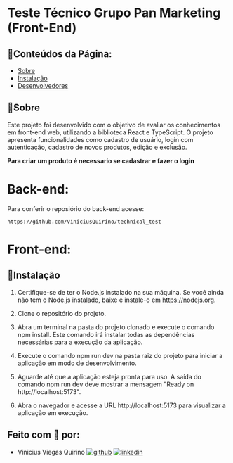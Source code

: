 # Teste Técnico Grupo Pan Marketing (Front-End)

## 📃Conteúdos da Página:

-   [Sobre](#Sobre)
-   [Instalação](#Instalação)
-   [Desenvolvedores](#Feito-com-🤍-por)

## 📜Sobre

Este projeto foi desenvolvido com o objetivo de avaliar os conhecimentos em front-end web, utilizando a biblioteca React e TypeScript. O projeto apresenta funcionalidades como cadastro de usuário, login com autenticação, cadastro de novos produtos, edição e exclusão.

**Para criar um produto é necessario se cadastrar e fazer o login**

# Back-end:

Para conferir o reposiório do back-end acesse: 

```
https://github.com/ViniciusQuirino/technical_test
```

# Front-end:

## 💾Instalação

1. Certifique-se de ter o Node.js instalado na sua máquina. Se você ainda não tem o Node.js instalado, baixe e instale-o em https://nodejs.org.

2. Clone o repositório do projeto.

3. Abra um terminal na pasta do projeto clonado e execute o comando npm install. Este comando irá instalar todas as dependências necessárias para a execução da aplicação.

4. Execute o comando npm run dev na pasta raiz do projeto para iniciar a aplicação em modo de desenvolvimento.

5. Aguarde até que a aplicação esteja pronta para uso. A saída do comando npm run dev deve mostrar a mensagem "Ready on http://localhost:5173".

6. Abra o navegador e acesse a URL http://localhost:5173 para visualizar a aplicação em execução.

## Feito com 🤍 por:

-   Vinicius Viegas Quirino [![github](https://img.shields.io/badge/github-6e5494?style=for-the-badge&logo=github&logoColor=white)](https://github.com/ViniciusQuirino) [![linkedin](https://img.shields.io/badge/linkedin-0A66C2?style=for-the-badge&logo=linkedin&logoColor=white)](https://www.linkedin.com/in/viniciusquirino/)


